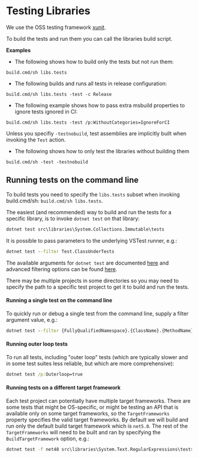 # Testing Libraries

We use the OSS testing framework [xunit](http://xunit.github.io/).

To build the tests and run them you can call the libraries build script.

**Examples**
- The following shows how to build only the tests but not run them:
```
build.cmd/sh libs.tests
```

- The following builds and runs all tests in release configuration:
```
build.cmd/sh libs.tests -test -c Release
```

- The following example shows how to pass extra msbuild properties to ignore tests ignored in CI:
```
build.cmd/sh libs.tests -test /p:WithoutCategories=IgnoreForCI
```

Unless you specifiy `-testnobuild`, test assemblies are implicitly built when invoking the `Test` action.
- The following shows how to only test the libraries without building them
```
build.cmd/sh -test -testnobuild
```

## Running tests on the command line

To build tests you need to specify the `libs.tests` subset when invoking build.cmd/sh: `build.cmd/sh libs.tests`.

The easiest (and recommended) way to build and run the tests for a specific library, is to invoke `dotnet test` on that library:
```cmd
dotnet test src\libraries\System.Collections.Immutable\tests
```

It is possible to pass parameters to the underlying VSTest runner, e.g.:
```cmd
dotnet test --filter Test.ClassUnderTests
```

The available arguments for `dotnet test` are documented [here](https://docs.microsoft.com/en-us/dotnet/core/tools/dotnet-test) and advanced filtering options can be found [here](https://docs.microsoft.com/en-us/dotnet/core/testing/selective-unit-tests?pivots=xunit). 

There may be multiple projects in some directories so you may need to specify the path to a specific test project to get it to build and run the tests.

#### Running a single test on the command line

To quickly run or debug a single test from the command line, supply a filter argument value, e.g.:
```cmd
dotnet test --filter {FullyQualifiedNamespace}.{ClassName}.{MethodName}
```

#### Running outer loop tests

To run all tests, including "outer loop" tests (which are typically slower and in some test suites less reliable, but which are more comprehensive):
```cmd
dotnet test /p:Outerloop=true
```

#### Running tests on a different target framework

Each test project can potentially have multiple target frameworks. There are some tests that might be OS-specific, or might be testing an API that is available only on some target frameworks, so the `TargetFrameworks` property specifies the valid target frameworks. By default we will build and run only the default build target framework which is `net5.0`. The rest of the `TargetFrameworks` will need to be built and ran by specifying the `BuildTargetFramework` option, e.g.:
```cmd
dotnet test -f net48 src\libraries\System.Text.RegularExpressions\tests
```
